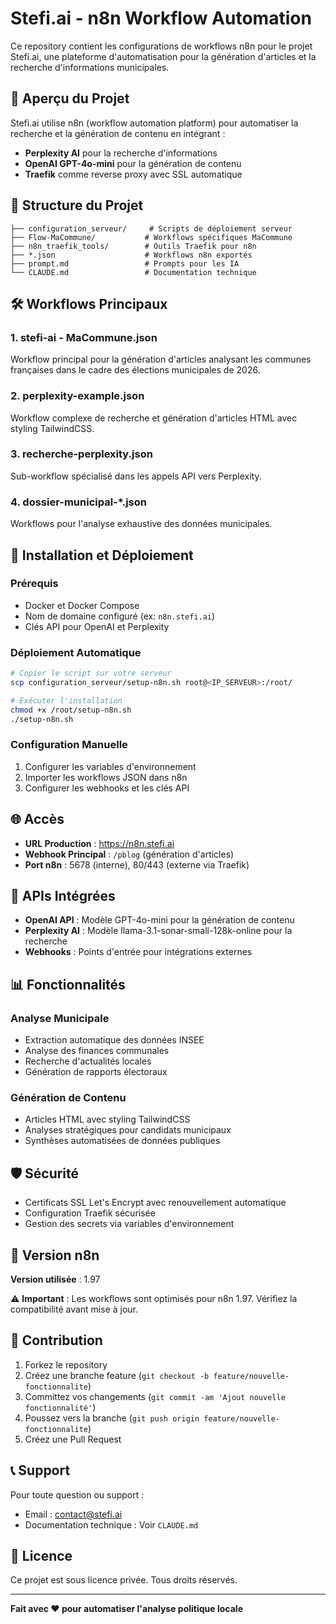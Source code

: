 # Stefi.ai - n8n Workflow Automation

Ce repository contient les configurations de workflows n8n pour le projet Stefi.ai, une plateforme d'automatisation pour la génération d'articles et la recherche d'informations municipales.

## 🚀 Aperçu du Projet

Stefi.ai utilise n8n (workflow automation platform) pour automatiser la recherche et la génération de contenu en intégrant :
- **Perplexity AI** pour la recherche d'informations
- **OpenAI GPT-4o-mini** pour la génération de contenu
- **Traefik** comme reverse proxy avec SSL automatique

## 📁 Structure du Projet

```
├── configuration_serveur/     # Scripts de déploiement serveur
├── Flow-MaCommune/           # Workflows spécifiques MaCommune
├── n8n_traefik_tools/        # Outils Traefik pour n8n
├── *.json                    # Workflows n8n exportés
├── prompt.md                 # Prompts pour les IA
└── CLAUDE.md                 # Documentation technique
```

## 🛠️ Workflows Principaux

### 1. **stefi-ai - MaCommune.json**
Workflow principal pour la génération d'articles analysant les communes françaises dans le cadre des élections municipales de 2026.

### 2. **perplexity-example.json**
Workflow complexe de recherche et génération d'articles HTML avec styling TailwindCSS.

### 3. **recherche-perplexity.json**
Sub-workflow spécialisé dans les appels API vers Perplexity.

### 4. **dossier-municipal-*.json**
Workflows pour l'analyse exhaustive des données municipales.

## 🔧 Installation et Déploiement

### Prérequis
- Docker et Docker Compose
- Nom de domaine configuré (ex: `n8n.stefi.ai`)
- Clés API pour OpenAI et Perplexity

### Déploiement Automatique
```bash
# Copier le script sur votre serveur
scp configuration_serveur/setup-n8n.sh root@<IP_SERVEUR>:/root/

# Exécuter l'installation
chmod +x /root/setup-n8n.sh
./setup-n8n.sh
```

### Configuration Manuelle
1. Configurer les variables d'environnement
2. Importer les workflows JSON dans n8n
3. Configurer les webhooks et les clés API

## 🌐 Accès

- **URL Production** : https://n8n.stefi.ai
- **Webhook Principal** : `/pblog` (génération d'articles)
- **Port n8n** : 5678 (interne), 80/443 (externe via Traefik)

## 🔑 APIs Intégrées

- **OpenAI API** : Modèle GPT-4o-mini pour la génération de contenu
- **Perplexity AI** : Modèle llama-3.1-sonar-small-128k-online pour la recherche
- **Webhooks** : Points d'entrée pour intégrations externes

## 📊 Fonctionnalités

### Analyse Municipale
- Extraction automatique des données INSEE
- Analyse des finances communales
- Recherche d'actualités locales
- Génération de rapports électoraux

### Génération de Contenu
- Articles HTML avec styling TailwindCSS
- Analyses stratégiques pour candidats municipaux
- Synthèses automatisées de données publiques

## 🛡️ Sécurité

- Certificats SSL Let's Encrypt avec renouvellement automatique
- Configuration Traefik sécurisée
- Gestion des secrets via variables d'environnement

## 📝 Version n8n

**Version utilisée** : 1.97

⚠️ **Important** : Les workflows sont optimisés pour n8n 1.97. Vérifiez la compatibilité avant mise à jour.

## 🤝 Contribution

1. Forkez le repository
2. Créez une branche feature (`git checkout -b feature/nouvelle-fonctionnalite`)
3. Committez vos changements (`git commit -am 'Ajout nouvelle fonctionnalité'`)
4. Poussez vers la branche (`git push origin feature/nouvelle-fonctionnalite`)
5. Créez une Pull Request

## 📞 Support

Pour toute question ou support :
- Email : contact@stefi.ai
- Documentation technique : Voir `CLAUDE.md`

## 📄 Licence

Ce projet est sous licence privée. Tous droits réservés.

---

**Fait avec ❤️ pour automatiser l'analyse politique locale** 